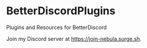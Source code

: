 # BetterDiscordPlugins
Plugins and Resources for BetterDiscord

Join my Discord server at https://join-nebula.surge.sh.
